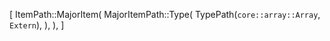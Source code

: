 [
    ItemPath::MajorItem(
        MajorItemPath::Type(
            TypePath(`core::array::Array`, `Extern`),
        ),
    ),
]
